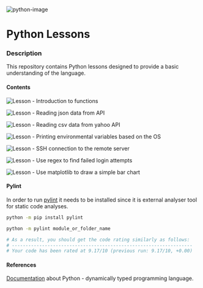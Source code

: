 ![python-image][python-image]

Python Lessons
==============


### Description

This repository contains Python lessons designed to provide a basic understanding of the language.

#### Contents

![Lesson][Lesson-image1] - Introduction to functions

![Lesson][Lesson-image2] - Reading json data from API

![Lesson][Lesson-image3] - Reading csv data from yahoo API

![Lesson][Lesson-image4] - Printing environmental variables based on the OS

![Lesson][Lesson-image5] - SSH connection to the remote server

![Lesson][Lesson-image6] - Use regex to find failed login attempts

![Lesson][Lesson-image7] - Use matplotlib to draw a simple bar chart

#### Pylint

In order to run [pylint](https://docs.pylint.org/en/1.6.0/installation.html) it needs to be installed since it is external analyser tool for static code analyses.

```sh
python -m pip install pylint

python -m pylint module_or_folder_name

# As a result, you should get the code rating similarly as follows:
# ------------------------------------------------------------------
# Your code has been rated at 9.17/10 (previous run: 9.17/10, +0.00)
```

#### References

[Documentation](https://docs.python.org/3/) about Python - dynamically typed programming language.

[python-image]: http://www.computeracademy.com.hk/images/course_slider/python-programming_banner.jpg
[Lesson-image1]: https://img.shields.io/badge/Lesson-1-blue.svg?style=plastic
[Lesson-image2]: https://img.shields.io/badge/Lesson-2-blue.svg?style=plastic
[Lesson-image3]: https://img.shields.io/badge/Lesson-3-blue.svg?style=plastic
[Lesson-image4]: https://img.shields.io/badge/Lesson-4-blue.svg?style=plastic
[Lesson-image5]: https://img.shields.io/badge/Lesson-5-blue.svg?style=plastic
[Lesson-image6]: https://img.shields.io/badge/Lesson-6-blue.svg?style=plastic
[Lesson-image7]: https://img.shields.io/badge/Lesson-7-blue.svg?style=plastic
